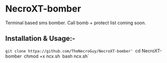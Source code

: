 # NecroXT-bomber

Terminal based sms bomber. Call bomb + protect list coming soon.

## Installation & Usage:-
`git clone httpa://github.com/TheNecroGuy/NecroXT-bomber'
`cd NecroXT-bomber`
`chmod +x ncx.sh`
`bash ncx.sh`
